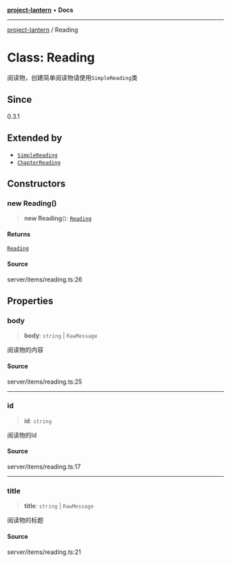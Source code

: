 [**project-lantern**](../README.md) • **Docs**

***

[project-lantern](../globals.md) / Reading

# Class: Reading

阅读物，创建简单阅读物请使用`SimpleReading`类

## Since

0.3.1

## Extended by

- [`SimpleReading`](SimpleReading.md)
- [`ChapterReading`](ChapterReading.md)

## Constructors

### new Reading()

> **new Reading**(): [`Reading`](Reading.md)

#### Returns

[`Reading`](Reading.md)

#### Source

server/items/reading.ts:26

## Properties

### body

> **body**: `string` \| `RawMessage`

阅读物的内容

#### Source

server/items/reading.ts:25

***

### id

> **id**: `string`

阅读物的Id

#### Source

server/items/reading.ts:17

***

### title

> **title**: `string` \| `RawMessage`

阅读物的标题

#### Source

server/items/reading.ts:21
